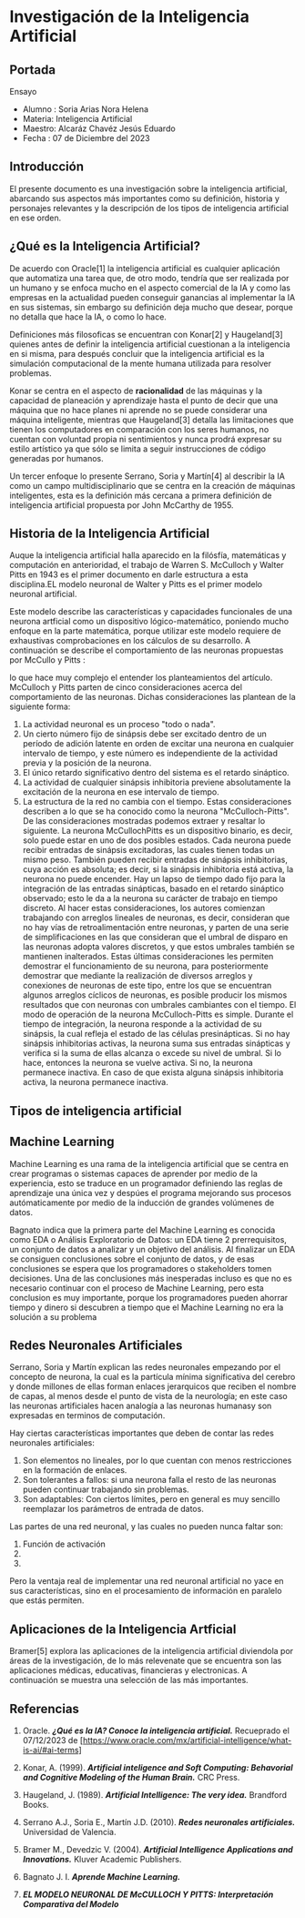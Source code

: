 # Investigación de la Inteligencia Artificial

## Portada
Ensayo
* Alumno : Soria Arias Nora Helena
* Materia: Inteligencia Artificial
* Maestro: Alcaráz Chavéz Jesús Eduardo
* Fecha  : 07 de Diciembre del 2023

## Introducción
El presente documento es una investigación sobre la inteligencia artificial, abarcando sus aspectos más importantes como su definición, historia y personajes relevantes y la descripción de los tipos de inteligencia artificial en ese orden.

## ¿Qué es la Inteligencia Artificial?

De acuerdo con Oracle[1] la inteligencia artificial es cualquier aplicación que automatiza una tarea que, de otro modo, tendría que ser realizada por un humano y se enfoca mucho en el aspecto comercial de la IA y como las empresas en la actualidad pueden conseguir ganancias al implementar la IA en sus sistemas, sin embargo su definición deja mucho que desear, porque no detalla que hace la IA, o como lo hace.

Definiciones más filosoficas se encuentran con Konar[2] y Haugeland[3] quienes antes de definir la inteligencia artificial cuestionan a la inteligencia en si misma, para después concluir que la inteligencia artificial es la simulación computacional de la mente humana utilizada para resolver problemas.  

Konar se centra en el aspecto de **racionalidad** de las máquinas y la capacidad de planeación y aprendizaje hasta el punto de decir que una máquina que no hace planes ni aprende no se puede considerar una máquina inteligente, mientras que Haugeland[3]  detalla las limitaciones que tienen los computadores en comparación con los seres humanos, no cuentan con voluntad propia ni sentimientos y nunca prodrá expresar su estilo artístico ya que sólo se limita a seguir instrucciones de código generadas por humanos.

Un tercer enfoque lo presente Serrano, Soria y Martín[4] al describir la IA como un campo multidisciplinario que se centra en la creación de máquinas inteligentes, esta es la definición más cercana a primera definición de inteligencia artificial propuesta por John McCarthy de 1955.

## Historia de la Inteligencia Artificial

Auque la inteligencia artificial halla aparecido en la filósfía, matemáticas y computación en anterioridad, el trabajo de  Warren S. McCulloch y Walter Pitts en 1943 es el primer documento en darle estructura a esta disciplina.EL modelo neuronal de Walter y Pitts es el primer modelo neuronal artificial.

Este modelo describe las características y capacidades funcionales de una neurona artficial como un dispositivo lógico-matemático, poniendo mucho enfoque en la parte matemática, porque utilizar este modelo requiere de exhaustivas comprobaciones en los cálculos de su desarrollo. A continuación se describe el comportamiento de las neuronas propuestas por McCullo y Pitts :

>

lo que hace muy complejo el entender los planteamientos del artículo.
McCulloch y Pitts parten de cinco consideraciones acerca del comportamiento de las neuronas.
Dichas consideraciones las plantean de la siguiente forma:
1. La actividad neuronal es un proceso "todo o nada".
2. Un cierto número fijo de sinápsis debe ser excitado dentro de un período de adición
latente en orden de excitar una neurona en cualquier intervalo de tiempo, y este
número es independiente de la actividad previa y la posición de la neurona.
3. El único retardo significativo dentro del sistema es el retardo sináptico.
4. La actividad de cualquier sinápsis inhibitoria previene absolutamente la excitación de la
neurona en ese intervalo de tiempo.
5. La estructura de la red no cambia con el tiempo.
Estas consideraciones describen a lo que se ha conocido como la neurona "McCulloch-Pitts".
De las consideraciones mostradas podemos extraer y resaltar lo siguiente. La neurona McCullochPitts es un dispositivo binario, es decir, solo puede estar en uno de dos posibles estados. Cada
neurona puede recibir entradas de sinápsis excitadoras, las cuales tienen todas un mismo peso.
También pueden recibir entradas de sinápsis inhibitorias, cuya acción es absoluta; es decir, si la
sinápsis inhibitoria está activa, la neurona no puede encender. Hay un lapso de tiempo dado fijo
para la integración de las entradas sinápticas, basado en el retardo sináptico observado; esto le da
a la neurona su carácter de trabajo en tiempo discreto.
Al hacer estas consideraciones, los autores comienzan trabajando con arreglos lineales de
neuronas, es decir, consideran que no hay vías de retroalimentación entre neuronas, y parten de
una serie de simplificaciones en las que consideran que el umbral de disparo en las neuronas
adopta valores discretos, y que estos umbrales también se mantienen inalterados. Estas últimas
consideraciones les permiten demostrar el funcionamiento de su neurona, para posteriormente
demostrar que mediante la realización de diversos arreglos y conexiones de neuronas de este tipo,
entre los que se encuentran algunos arreglos cíclicos de neuronas, es posible producir los mismos
resultados que con neuronas con umbrales cambiantes con el tiempo.
El modo de operación de la neurona McCulloch-Pitts es simple. Durante el tiempo de integración,
la neurona responde a la actividad de su sinápsis, la cual refleja el estado de las células
presinápticas. Si no hay sinápsis inhibitorias activas, la neurona suma sus entradas sinápticas y
verifica si la suma de ellas alcanza o excede su nivel de umbral. Si lo hace, entonces la neurona se
vuelve activa. Si no, la neurona permanece inactiva. En caso de que exista alguna sinápsis
inhibitoria activa, la neurona permanece inactiva.











## Tipos de inteligencia artificial

## Machine Learning
Machine Learning es una rama de la inteligencia artificial que se centra en crear programas o sistemas capaces de aprender por medio de la experiencia, esto se traduce en un programador definiendo las reglas de aprendizaje una única vez y despúes el programa mejorando sus procesos autómaticamente por medio de la inducción de grandes volúmenes de datos.

Bagnato indica que la primera parte del Machine Learning es conocida como EDA o Análisis Exploratorio de Datos: un EDA tiene 2 prerrequisitos, un conjunto de datos a analizar y un objetivo del análisis. Al finalizar un EDA se consiguen conclusiones sobre el conjunto de datos, y de esas conclusiones se espera que los programadores o stakeholders tomen decisiones. Una de las conclusiones más inesperadas incluso es que no es necesario continuar con el proceso de Machine Learning, pero esta conclusion es muy importante, porque los programadores pueden ahorrar tiempo y dinero si descubren a tiempo que el Machine Learning no era la solución a su problema


## Redes Neuronales Artificiales
Serrano, Soria y Martín explican las redes neuronales empezando por el concepto de neurona, la cual es la partícula mínima significativa del cerebro y donde millones de ellas forman enlaces jerarquicos que reciben el nombre de capas, al menos desde el punto de vista de la neurología; en este caso las neuronas artificiales hacen analogía a las neuronas humanasy son expresadas en terminos de computación. 

Hay ciertas características importantes que deben de contar las redes neuronales artificiales:
1. Son elementos no lineales, por lo que cuentan con menos restricciones en la formación de enlaces.
2. Son tolerantes a fallos: si una neurona falla el resto de las neuronas pueden continuar trabajando sin problemas.
3. Son adaptables: Con ciertos límites, pero en general es muy sencillo reemplazar los parámetros de entrada de datos.

Las partes de una red neuronal, y las cuales no pueden nunca faltar son:
1. Función de activación
2.
3.

Pero la ventaja real de implementar una red neuronal artificial no yace en sus características, sino en el procesamiento de información en paralelo que estás permiten.


## Aplicaciones de la Inteligencia Artficial
Bramer[5] explora las aplicaciones de la inteligencia artificial diviendola por áreas de la investigación, de lo más relevenate que se encuentra son las aplicaciones médicas, educativas, financieras y electronicas. A continuación se muestra una selección de las más importantes.


## Referencias

1. Oracle. ***¿Qué es la IA? Conoce la inteligencia artificial.*** Recueprado el 07/12/2023 de [https://www.oracle.com/mx/artificial-intelligence/what-is-ai/#ai-terms]

2. Konar, A. (1999). ***Artificial inteligence and Soft Computing: Behavorial and Cognitive Modeling of the Human Brain.*** CRC Press.

3. Haugeland, J. (1989). ***Artificial Intelligence: The very idea.*** Brandford Books.

4. Serrano A.J., Soria E., Martín J.D. (2010). ***Redes neuronales artificiales.*** Universidad de Valencia.

5. Bramer M., Devedzic V. (2004). ***Artificial Intelligence Applications and Innovations.***
Kluver Academic Publishers.

6. Bagnato J. I. ***Aprende Machine Learning.***

7. ***EL MODELO NEURONAL DE McCULLOCH Y PITTS: Interpretación Comparativa del Modelo***
